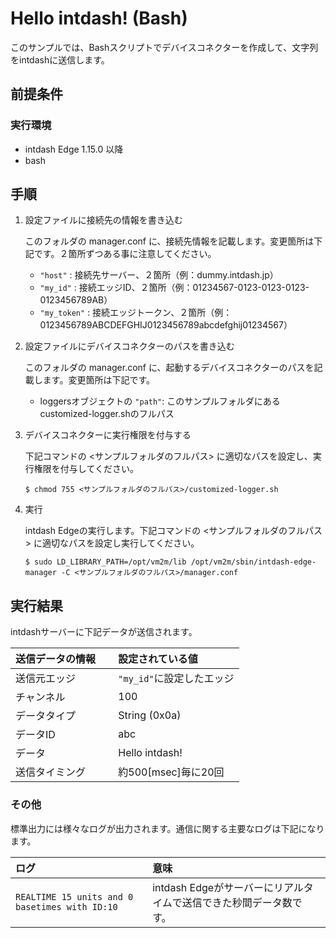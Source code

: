 Hello intdash! (Bash)
=====================

このサンプルでは、Bashスクリプトでデバイスコネクターを作成して、文字列をintdashに送信します。

## 前提条件

### 実行環境
- intdash Edge 1.15.0 以降
- bash

## 手順

1. 設定ファイルに接続先の情報を書き込む

    このフォルダの manager.conf に、接続先情報を記載します。変更箇所は下記です。２箇所ずつある事に注意してください。
    
    - `"host"` : 接続先サーバー、２箇所（例：dummy.intdash.jp）
    - `"my_id"` : 接続エッジID、２箇所（例：01234567-0123-0123-0123-0123456789AB）
    - `"my_token"` : 接続エッジトークン、２箇所（例：0123456789ABCDEFGHIJ0123456789abcdefghij01234567）

2. 設定ファイルにデバイスコネクターのパスを書き込む

    このフォルダの manager.conf に、起動するデバイスコネクターのパスを記載します。変更箇所は下記です。

    - loggersオブジェクトの `"path"`: このサンプルフォルダにあるcustomized-logger.shのフルパス

3. デバイスコネクターに実行権限を付与する

    下記コマンドの <サンプルフォルダのフルパス> に適切なパスを設定し、実行権限を付与してください。

    ```
    $ chmod 755 <サンプルフォルダのフルパス>/customized-logger.sh
    ````

4. 実行

    intdash Edgeの実行します。下記コマンドの <サンプルフォルダのフルパス> に適切なパスを設定し実行してください。

    ```
    $ sudo LD_LIBRARY_PATH=/opt/vm2m/lib /opt/vm2m/sbin/intdash-edge-manager -C <サンプルフォルダのフルパス>/manager.conf
    ```

## 実行結果

intdashサーバーに下記データが送信されます。

| 送信データの情報    　| 設定されている値          |
|:-------------------|:-----------------------|
| 送信元エッジ         | `"my_id"`に設定したエッジ |
| チャンネル           | 100                    |
| データタイプ         | String (0x0a)          |
| データID            | abc                    |
| データ              | Hello intdash!         |
| 送信タイミング       | 約500[msec]毎に20回     |


### その他

標準出力には様々なログが出力されます。通信に関する主要なログは下記になります。

| ログ                                                 | 意味                                                                              |
|:----------------------------------------------------|:----------------------------------------------------------------------------------|
| `REALTIME 15 units and 0 basetimes with ID:10`      | intdash Edgeがサーバーにリアルタイムで送信できた秒間データ数です。                          |
